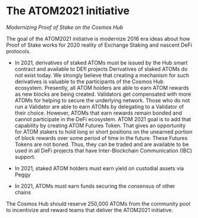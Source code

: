 # The ATOM2021 initiative

*Modernizing Proof of Stake on the Cosmos Hub*

The goal of the ATOM2021 initiative is modernize 2016 era ideas about how Proof of Stake works for 2020 reality of Exchange Staking and nascent DeFi protocols.

* In 2021, derivatives of staked ATOMs must be issued by the Hub smart contract and available to DEfI projects
Derivatives of staked ATOMs do not exist today. We strongly believe that creating a mechanism for such derivatives is valuable to the participants of the Cosmos Hub ecosystem.  Presently, all ATOM holders are able to earn ATOM rewards as new blocks are being created.  Validators get compensated with more ATOMs for helping to secure the underlying network. Those who do not run a Validator are able to earn ATOMs by delegating to a Validator of their choice. However, ATOMs that earn rewards remain bonded and cannot participate in the DeFi ecosystem. ATOM 2021 goal is to add that capability by creating ATOM Futures Token. That gives an opportunity for ATOM stakers to hold long or short positions on the unearned portion of block rewards over some period of time in the future. These Futures Tokens are not boned. Thus, they can be traded and are available to be used in all DeFi projects that have Inter-Blockchain Communication (IBC) support.

* In 2021, staked ATOM holders must earn yield on custodial assets via Peggy

* In 2021, ATOMs must earn funds securing the consensus of other chains

The Cosmos Hub should reserve 250,000 ATOMs from the community pool to incentivize and reward teams that deliver the ATOM2021 initiative.
